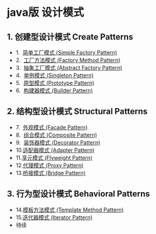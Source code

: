 # java版 设计模式
## 1. 创建型设计模式 Create Patterns
- 1.&nbsp;&nbsp;[简单工厂模式 (Simple Factory Pattern)](src/com/example/create/factory/README.md)
- 2.&nbsp;&nbsp;[工厂方法模式 (Factory Method Pattern)](src/com/example/create/factory/README.md)
- 3.&nbsp;&nbsp;[抽象工厂模式 (Abstract Factory Pattern)](src/com/example/create/factory/README.md)
- 4.&nbsp;&nbsp;[单例模式 (Singleton Pattern)](src/com/example/create/singleton/README.md)
- 5.&nbsp;&nbsp;[原型模式 (Prototype Pattern)](src/com/example/create/prototype/README.md)
- 6.&nbsp;&nbsp;[构建器模式 (Builder Pattern)](src/com/example/create/builder/README.md)
## 2. 结构型设计模式 Structural Patterns
- 7.&nbsp;&nbsp;[外观模式 (Facade Pattern)](src/com/example/structure/facade/README.md)
- 8.&nbsp;&nbsp;[组合模式 (Composite Pattern)](src/com/example/structure/composite/README.md)
- 9.&nbsp;&nbsp;[装饰器模式 (Decorator Pattern)](src/com/example/structure/decorator/README.md)
- 10.[适配器模式 (Adapter Pattern)](src/com/example/structure/adapter/README.md)
- 11.[享元模式 (Flyweight Pattern)](src/com/example/structure/flyweight/README.md)
- 12.[代理模式 (Proxy Pattern)](src/com/example/structure/proxy/README.md)
- 13.[桥接模式 (Bridge Pattern)](src/com/example/structure/bridge/README.md)
## 3. 行为型设计模式 Behavioral Patterns
- 14.[模板方法模式 (Template Method Pattern)](src/com/example/behavior/template/README.md)
- 15.[迭代器模式 (Iterator Pattern)](src/com/example/behavior/iterator/README.md)
- 待续


